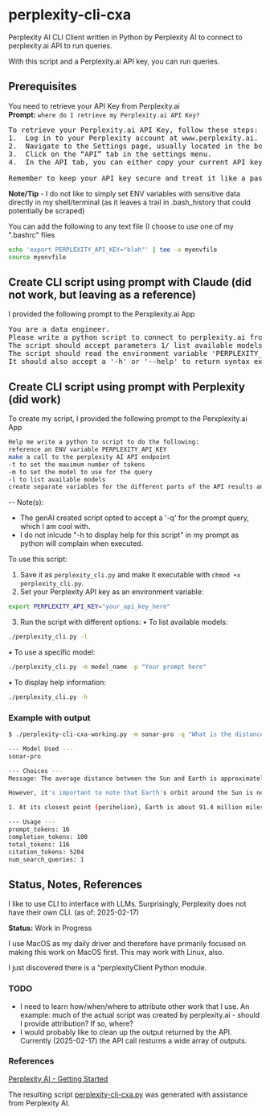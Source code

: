 # perplexity-cli-cxa
Perplexity AI CLI Client written in Python by Perplexity AI to connect to perplexity.ai API to run queries.

With this script and a Perplexity.ai API key, you can run queries.

## Prerequisites
You need to retrieve your API Key from Perplexity.ai    
**Prompt:**  `where do I retrieve my Perplexity.ai API Key?`

<pre>
To retrieve your Perplexity.ai API Key, follow these steps:
1.	Log in to your Perplexity account at www.perplexity.ai.
2.	Navigate to the Settings page, usually located in the bottom left corner of the interface.
3.	Click on the “API” tab in the settings menu.
4.	In the API tab, you can either copy your current API key or generate a new one by clicking the “Generate” button.

Remember to keep your API key secure and treat it like a password. The API key is a long-lived access token that you can use until you manually refresh or delete it.
</pre>

**Note/Tip** - I do not like to simply set ENV variables with sensitive data directly in my shell/terminal (as it leaves a trail in .bash_history that could potentially be scraped)

You can add the following to any text file (I choose to use one of my ".bashrc" files
```bash
echo 'export PERPLEXITY_API_KEY="blah"' | tee -a myenvfile
source myenvfile
```

## Create CLI script using prompt with Claude (did not work, but leaving as a reference)
I provided the following prompt to the Perxplexity.ai App
<pre>
You are a data engineer.  
Please write a python script to connect to perplexity.ai from the macos bash shell.  
The script should accept parameters 1/ list available models using '-l' 2/ use a specific model using '-m' or '--model'.  
The script should read the environment variable 'PERPLEXITY_API_KEY'.  
It should also accept a '-h' or '--help' to return syntax examples"
</pre>

## Create CLI script using prompt with Perplexity (did work)
To create my script, I provided the following prompt to the Perxplexity.ai App
```bash
Help me write a python to script to do the following:
reference an ENV variable PERPLEXITY_API_KEY 
make a call to the perplexity AI API endpoint
-t to set the maximum number of tokens
-m to set the model to use for the query
-l to list available models
create separate variables for the different parts of the API results and then print each part with a header.
```
-- Note(s):  
- The genAI created script opted to accept a '-q' for the prompt query, which I am cool with.
- I do not inlcude "-h to display help for this script" in my prompt as python will complain when executed.

To use this script:
1.	Save it as `perplexity_cli.py` and make it executable with `chmod +x perplexity_cli.py`.
2.	Set your Perplexity API key as an environment variable:

```bash
export PERPLEXITY_API_KEY="your_api_key_here"
```

3.	Run the script with different options:
•	To list available models:
```bash
./perplexity_cli.py -l
```

•	To use a specific model:
```bash
./perplexity_cli.py -m model_name -p "Your prompt here"
```

•	To display help information:
```bash
./perplexity_cli.py -h
```

### Example with output
```bash
$ ./perplexity-cli-cxa-working.py -m sonar-pro -q "What is the distance between the Sun and Earth?"

--- Model Used ---
sonar-pro

--- Choices ---
Message: The average distance between the Sun and Earth is approximately 93 million miles (150 million kilometers)[1][4]. This distance is also defined as 1 Astronomical Unit (AU)[4].

However, it's important to note that Earth's orbit around the Sun is not perfectly circular, but slightly elliptical. This means the actual distance varies throughout the year:

1. At its closest point (perihelion), Earth is about 91.4 million miles

--- Usage ---
prompt_tokens: 16
completion_tokens: 100
total_tokens: 116
citation_tokens: 5204
num_search_queries: 1
```

## Status, Notes, References
I like to use CLI to interface with LLMs.  Surprisingly, Perplexity does not have their own CLI. (as of: 2025-02-17)

**Status:** Work in Progress

I use MacOS as my daily driver and therefore have primarily focused on making this work on MacOS first.  This may work with Linux, also.

I just discovered there is a "perplexityClient Python module.

### TODO
* I need to learn how/when/where to attribute other work that I use.  An example: much of the actual script was created by perplexity.ai - should I provide attribution?  If so, where?
* I would probably like to clean up the output returned by the API.  Currently (2025-02-17) the API call resturns a wide array of outputs.  

### References
[Perplexity AI - Getting Started](https://docs.perplexity.ai/guides/getting-started)  

The resulting script [perplexity-cli-cxa.py](./perplexity-cli-cxa.py) was generated with assistance from Perplexity AI. 
